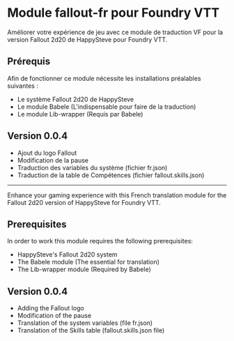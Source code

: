 # Module fallout-fr pour Foundry VTT
Améliorer votre expérience de jeu avec ce module de traduction VF pour la version Fallout 2d20 de HappySteve pour Foundry VTT.

## Prérequis

Afin de fonctionner ce module nécessite les installations préalables suivantes :
 * Le système Fallout 2d20 de HappySteve
 * Le module Babele (L'indispensable pour faire de la traduction)
 * Le module Lib-wrapper (Requis par Babele)

## Version 0.0.4

 * Ajout du logo Fallout
 * Modification de la pause
 * Traduction des variables du système (fichier fr.json)
 * Traduction de la table de Compétences (fichier fallout.skills.json) 
 
---------------------------------------------------------------------

Enhance your gaming experience with this French translation module for the Fallout 2d20 version of HappySteve for Foundry VTT.

## Prerequisites

In order to work this module requires the following prerequisites:
 * HappySteve's Fallout 2d20 system
 * The Babele module (The essential for translation)
 * The Lib-wrapper module (Required by Babele)

## Version 0.0.4

 * Adding the Fallout logo
 * Modification of the pause
 * Translation of the system variables (file fr.json)
 * Translation of the Skills table (fallout.skills.json file) 